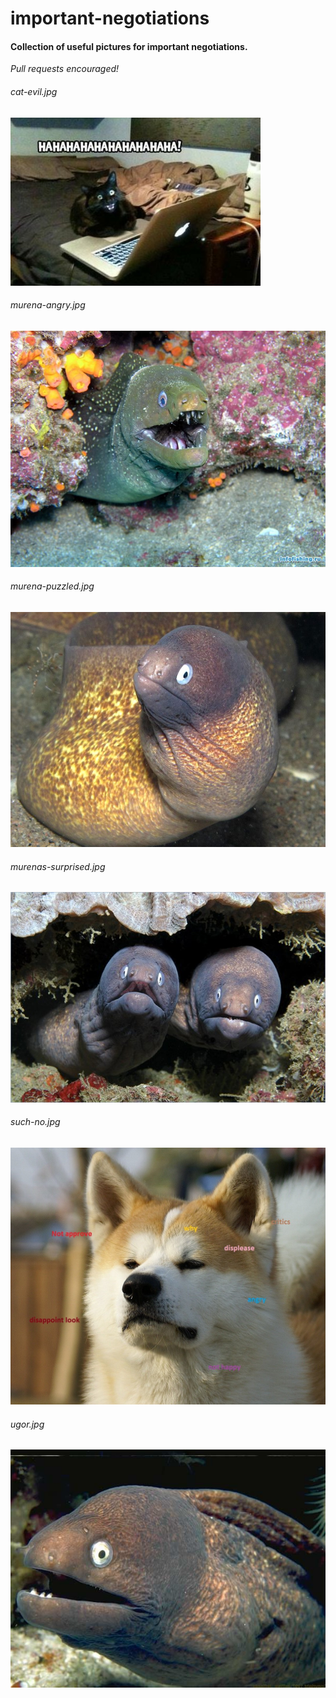 # important-negotiations
#### Collection of useful pictures for important negotiations.

*Pull requests encouraged!*

###### cat-evil.jpg
![](/cat-evil.jpg?raw=true "cat-evil.jpg")

###### murena-angry.jpg
![](/murena-angry.jpg?raw=true "murena-angry.jpg")

###### murena-puzzled.jpg
![](/murena-puzzled.jpg?raw=true "murena-puzzled.jpg")

###### murenas-surprised.jpg
![](/murenas-surprised.jpg?raw=true "murenas-surprised.jpg")

###### such-no.jpg
![](/such-no.jpg?raw=true "such-no.jpg")

###### ugor.jpg
![](/ugor.jpg?raw=true "ugor.jpg")
